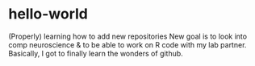 # hello-world
(Properly) learning how to add new repositories
New goal is to look into comp neuroscience & to be able to work on R code with my lab partner.
Basically, I got to finally learn the wonders of github. 
